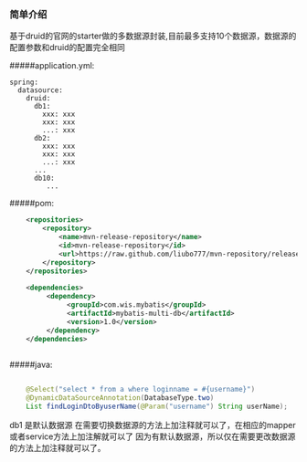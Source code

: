 ### 简单介绍 ###
基于druid的官网的starter做的多数据源封装,目前最多支持10个数据源，数据源的配置参数和druid的配置完全相同

#####application.yml:
```$xslt
spring:
  datasource:
    druid:
      db1: 
        xxx: xxx
        xxx: xxx
        ...: xxx
      db2:
        xxx: xxx
        xxx: xxx
        ...: xxx
      ...
      db10:
         ...    
```



#####pom:
```xml
    <repositories>
        <repository>
            <name>mvn-release-repository</name>
            <id>mvn-release-repository</id>
            <url>https://raw.github.com/liubo777/mvn-repository/release</url>
        </repository>
    </repositories>
    
    <dependencies>
         <dependency>
              <groupId>com.wis.mybatis</groupId>
              <artifactId>mybatis-multi-db</artifactId>
              <version>1.0</version>
         </dependency>        
    </dependencies>        
    
```
 

#####java:
```java

    @Select("select * from a where loginname = #{username}")
    @DynamicDataSourceAnnotation(DatabaseType.two)
    List findLoginDtoByuserName(@Param("username") String userName);

```
db1 是默认数据源
在需要切换数据源的方法上加注释就可以了，在相应的mapper或者service方法上加注解就可以了
因为有默认数据源，所以仅在需要更改数据源的方法上加注释就可以了。